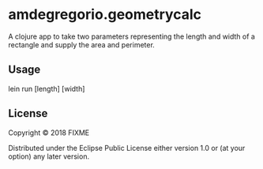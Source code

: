 # amdegregorio.geometrycalc

A clojure app to take two parameters representing the length and width of a rectangle and supply the area and perimeter.

## Usage

lein run [length] [width]

## License

Copyright © 2018 FIXME

Distributed under the Eclipse Public License either version 1.0 or (at
your option) any later version.
